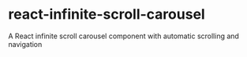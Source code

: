 # react-infinite-scroll-carousel
A React infinite scroll carousel component with automatic scrolling and navigation
